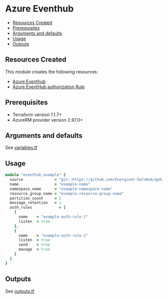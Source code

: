 # Azure Eventhub

- [Resources Created](#resources-created)
- [Prerequisites](#prerequisites)
- [Arguments and defaults](#arguments-and-defaults)
- [Usage](#usage)
- [Outputs](#outputs)

## Resources Created

This module creates the following resources:

- [Azure Eventhub](https://registry.terraform.io/providers/hashicorp/azurerm/latest/docs/resources/eventhub)
- [Azure EventHub authorization Rule](https://registry.terraform.io/providers/hashicorp/azurerm/latest/docs/resources/eventhub_authorization_rule)

## Prerequisites

- Terraform version 1.1.7+
- AzureRM provider version 2.97.0+

## Arguments and defaults

See [variables.tf](./variables.tf)

## Usage

```ruby
module "eventhub_example" {
  source              = "git::https://github.com/Energinet-DataHub/geh-terraform-modules.git//azure/eventhub?ref=7.0.0"
  name                = "example-name"
  namespace_name      = "example-namespace-name"
  resource_group_name = "example-resource-group-name"
  partition_count     = 2
  message_retention   = 1
  auth_rules            = [
    {
      name    = "example-auth-rule-1"
      listen  = true
    },
    {
      name    = "example-auth-rule-2"
      listen  = true
      send    = true
      manage  = true
    }
  ]
}
```

## Outputs

See [outputs.tf](./outputs.tf)
